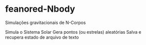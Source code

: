 # feanored-Nbody

Simulações gravitacionais de N-Corpos

Simula o Sistema Solar
Gera pontos (ou estrelas) aleatórias
Salva e recupera estado de arquivo de texto
